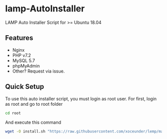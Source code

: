 # lamp-AutoInstaller
LAMP Auto Installer Script for >= Ubuntu 18.04

## Features
* Nginx
* PHP v7.2
* MySQL 5.7
* phpMyAdmin
* Other? Request via issue.

## Quick Setup
To use this auto installer script, you must login as root user.
For first, login as root and go to root folder
```bash
cd root
```
And execute this command
```bash
wget -O install.sh "https://raw.githubusercontent.com/xoceunder/lemp/master/lemp18.4.sh" && chmod +x install.sh && ./install.sh
```
